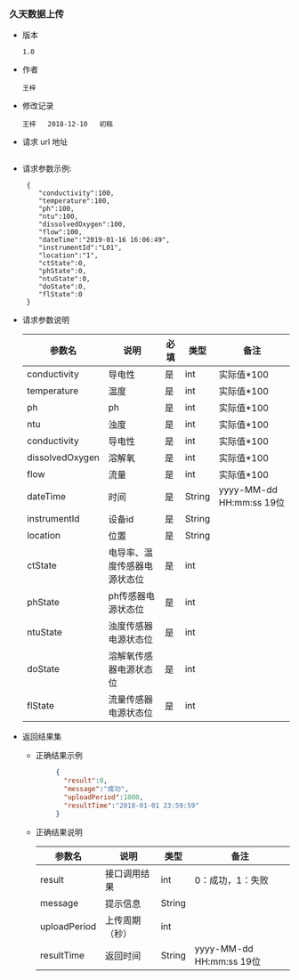 ### 久天数据上传

+ 版本

  ```
  1.0
  ```

+ 作者

  ```
  王梓
  ```

+ 修改记录

  ```
  王梓   2018-12-10   初稿
  ```


+ 请求 url 地址

  ```

  ```

+ 请求参数示例:

     ```
      {
         "conductivity":100,
         "temperature":100,
         "ph":100,
         "ntu":100,
         "dissolvedOxygen":100,
         "flow":100,
         "dateTime":"2019-01-16 16:06:49",
         "instrumentId":"L01",
         "location":"1",
         "ctState":0,
         "phState":0,
         "ntuState":0,
         "doState":0,
         "flState":0
      }

     ```

+ 请求参数说明

  参数名 |  说明 | 必填 | 类型 | 备注
  -------|-------|------|------|-----
  conductivity | 导电性 | 是 | int |实际值*100
  temperature | 温度 | 是 | int |实际值*100
  ph | ph | 是 | int |实际值*100
  ntu | 浊度 | 是 | int |实际值*100
  conductivity | 导电性 | 是 | int |实际值*100
  dissolvedOxygen | 溶解氧 | 是 | int |实际值*100
  flow | 流量 | 是 | int |实际值*100
  dateTime|时间|是|String|yyyy-MM-dd HH:mm:ss 19位
  instrumentId|设备id|是|String|
  location|位置|是|String
  ctState|电导率、温度传感器电源状态位|是|int|
  phState|ph传感器电源状态位|是|int|
  ntuState|浊度传感器电源状态位|是|int|
  doState|溶解氧传感器电源状态位|是|int|
  flState|流量传感器电源状态位|是|int|

+ 返回结果集
    - 正确结果示例
         ```json
              {
                "result":0,
                "message":"成功",
                "uploadPeriod":1800,
                "resultTime":"2018-01-01 23:59:59"
              }
        ```
    - 正确结果说明

         参数名 |  说明 | 类型 | 备注
         -------|-------|------|-----
         result|接口调用结果|int|0：成功，1：失败
         message|提示信息|String|
         uploadPeriod|上传周期（秒）|int|
         resultTime|返回时间|String|yyyy-MM-dd HH:mm:ss 19位

